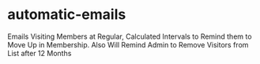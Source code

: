 # automatic-emails
Emails Visiting Members at Regular, Calculated Intervals to Remind them to Move Up in Membership. Also Will Remind Admin to Remove Visitors from List after 12 Months

